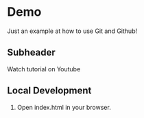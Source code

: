 # Demo
Just an example at how to use Git and Github!
 ## Subheader
 Watch  tutorial on Youtube

 ## Local Development
 1. Open index.html in your browser.